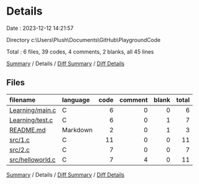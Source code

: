 # Details

Date : 2023-12-12 14:21:57

Directory c:\\Users\\Plush\\Documents\\GitHub\\PlaygroundCode

Total : 6 files,  39 codes, 4 comments, 2 blanks, all 45 lines

[Summary](results.md) / Details / [Diff Summary](diff.md) / [Diff Details](diff-details.md)

## Files
| filename | language | code | comment | blank | total |
| :--- | :--- | ---: | ---: | ---: | ---: |
| [Learning/main.c](/Learning/main.c) | C | 6 | 0 | 0 | 6 |
| [Learning/test.c](/Learning/test.c) | C | 6 | 0 | 1 | 7 |
| [README.md](/README.md) | Markdown | 2 | 0 | 1 | 3 |
| [src/1.c](/src/1.c) | C | 11 | 0 | 0 | 11 |
| [src/2.c](/src/2.c) | C | 7 | 0 | 0 | 7 |
| [src/helloworld.c](/src/helloworld.c) | C | 7 | 4 | 0 | 11 |

[Summary](results.md) / Details / [Diff Summary](diff.md) / [Diff Details](diff-details.md)
